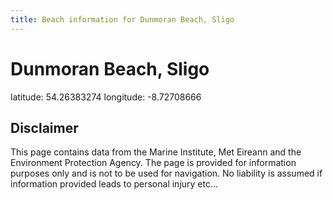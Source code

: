 ```yaml
---
title: Beach information for Dunmoran Beach, Sligo
---
```

# Dunmoran Beach, Sligo 

<div class="location-info">latitude: 54.26383274 longitude: -8.72708666</div>
<div class="met-eireann-warnings"></div>
<div></div>

## Disclaimer

This page contains data from the Marine Institute, 
Met Eireann and the Environment Protection Agency. The page is provided for
information purposes only and is not to be used for navigation. No liability 
is assumed if information provided leads to personal injury etc...